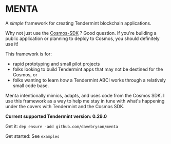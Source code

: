 # MENTA
A *simple* framework for creating Tendermint blockchain applications.  

Why not just use the [Cosmos-SDK](https://github.com/cosmos/cosmos-sdk) ?  Good question. If you're building a public application or planning to deploy to Cosmos, you should definitely use it!  

This framework is for:
* rapid prototyping and small pilot projects  
* folks looking to build Tendermint apps that may not be destined for the Cosmos, or 
* folks wanting to learn *how* a Tendermint ABCI works through a relatively small code base.

Menta intentionally mimics, adapts, and uses code from the Cosmos SDK.  I use this framework as a way to help me stay in tune with what's happening under the covers with Tendermint and the Cosmos SDK.

**Current supported Tendermint version: 0.29.0**

Get it: `dep ensure -add github.com/davebryson/menta`

Get started: See `examples`
